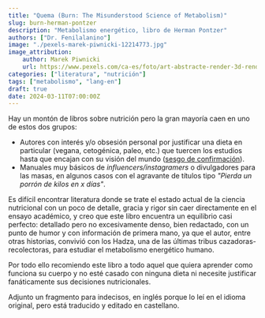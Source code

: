 ```yaml
---
title: "Quema (Burn: The Misunderstood Science of Metabolism)"
slug: burn-herman-pontzer
description: "Metabolismo energético, libro de Herman Pontzer"
authors: ["Dr. Fenilalanino"]
image: "./pexels-marek-piwnicki-12214773.jpg"
image_attribution:
    author: Marek Piwnicki
    url: https://www.pexels.com/ca-es/foto/art-abstracte-render-3d-render-12214773/
categories: ["literatura", "nutrición"]
tags: ["metabolismo", "lang-en"]
draft: true
date: 2024-03-11T07:00:00Z
---
```


Hay un montón de libros sobre nutrición pero la gran mayoría caen en uno de estos dos grupos:

- Autores con interés y/o obsesión personal por justificar una dieta en particular (vegana, cetogénica, paleo, etc.) que tuercen los estudios hasta que encajan con su visión del mundo ([sesgo de confirmación](../sesgos-y-falacias/#sesgo-de-confirmaci%C3%B3n)).
- Manuales muy básicos de *influencers/instagramers* o divulgadores para las masas, en algunos casos con el agravante de títulos tipo *"Pierda un porrón de kilos en x días"*.

Es difícil encontrar literatura donde se trate el estado actual de la ciencia nutricional con un poco de detalle, gracia y rigor sin caer directamente en el ensayo académico, y creo que este libro encuentra un equilibrio casi perfecto: detallado pero no excesivamente denso, bien redactado, con un punto de humor y con información de primera mano, ya que el autor, entre otras historias, convivió con los Hadza, una de las últimas tribus cazadoras-recolectoras, para estudiar el metabolismo energético humano.

Por todo ello recomiendo este libro a todo aquel que quiera aprender como funciona su cuerpo y no esté casado con ninguna dieta ni necesite justificar fanáticamente sus decisiones nutricionales.

Adjunto un fragmento para indecisos, en inglés porque lo leí en el idioma original, pero está traducido y editado en castellano.
